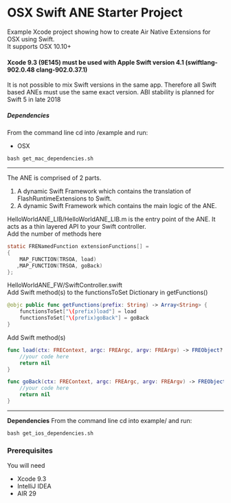 # OSX Swift ANE Starter Project

Example Xcode project showing how to create Air Native Extensions for OSX using Swift.    
It supports OSX 10.10+

#### Xcode 9.3 (9E145) must be used with Apple Swift version 4.1 (swiftlang-902.0.48 clang-902.0.37.1)
It is not possible to mix Swift versions in the same app. Therefore all Swift based ANEs must use the same exact version.
ABI stability is planned for Swift 5 in late 2018

##### Dependencies
From the command line cd into /example and run:
- OSX
````shell
bash get_mac_dependencies.sh
`````
----------

The ANE is comprised of 2 parts.

1. A dynamic Swift Framework which contains the translation of FlashRuntimeExtensions to Swift.
2. A dynamic Swift Framework which contains the main logic of the ANE.

HelloWorldANE_LIB/HelloWorldANE_LIB.m is the entry point of the ANE. It acts as a thin layered API to your Swift controller.  
Add the number of methods here 

````objectivec
static FRENamedFunction extensionFunctions[] =
{
    MAP_FUNCTION(TRSOA, load)
   ,MAP_FUNCTION(TRSOA, goBack)
};
`````


HelloWorldANE_FW/SwiftController.swift  
Add Swift method(s) to the functionsToSet Dictionary in getFunctions()

````swift
@objc public func getFunctions(prefix: String) -> Array<String> {
    functionsToSet["\(prefix)load"] = load
    functionsToSet["\(prefix)goBack"] = goBack
}
`````

Add Swift method(s)

````swift
func load(ctx: FREContext, argc: FREArgc, argv: FREArgv) -> FREObject? {
    //your code here
    return nil
}

func goBack(ctx: FREContext, argc: FREArgc, argv: FREArgv) -> FREObject? {
    //your code here
    return nil
}
`````

----------

**Dependencies**
From the command line cd into example/ and run:

````shell
bash get_ios_dependencies.sh
`````


### Prerequisites

You will need

- Xcode 9.3
- IntelliJ IDEA
- AIR 29
